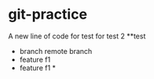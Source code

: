 # git-practice

A new line of code
for test
for test 2
\*\*test

- branch
  remote branch
- feature f1
- feature f1 \*
